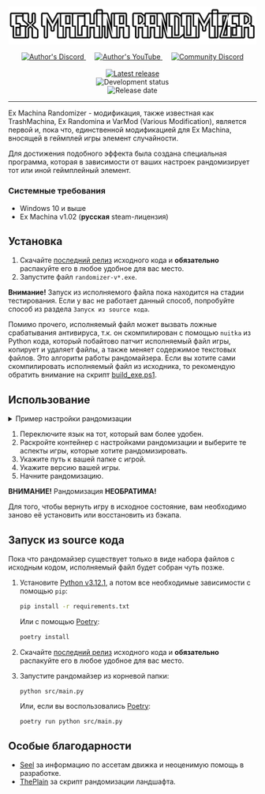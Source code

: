 <img src="src/assets/logo.png">

<p align="center">
    <a href="https://discord.gg/sPrGBP9aFd">
        <img src="https://github.com/zatinu322/Var-Mod-Trash-Machina/assets/68562524/8287ebff-222d-4afa-bb69-a9fac3eba411", width="50", height="50", alt="Author's Discord">
    </a>&emsp;
    <a href="https://www.youtube.com/@pavlikrpg">
        <img src="https://github.com/zatinu322/Var-Mod-Trash-Machina/assets/68562524/8511cfe3-99e1-49d7-bc66-bfdd108dc189", width="50", height="50", alt="Author's YouTube">
    </a>&emsp;
    <a href="https://discord.gg/qKK2Efx">
        <img src="https://github.com/zatinu322/Var-Mod-Trash-Machina/assets/68562524/3d63e8f9-653c-4b4d-8ad2-6aa2d079fd2e", width="50", height="50", alt="Community Discord">
    </a><br/><br/>
    <a href="https://github.com/zatinu322/Var-Mod-Trash-Machina/releases/tag/v1.2-beta">
        <img src="https://img.shields.io/badge/Ex_Machina_Randomizer-v.1.3_beta-0c7307" alt="Latest release"/>
    </a><br/>
    <img src="https://img.shields.io/badge/Status-in_development-blue" alt="Development status"/><br/>
    <img src="https://img.shields.io/badge/Release_date-TBA-red" alt="Release date"/>
</p>

***
Ex Machina Randomizer - модификация, также известная как TrashMachina, Ex Randomina и VarMod (Various Modification), является первой и, пока что, единственной модификацией для Ex Machina, вносящей в геймплей игры элемент случайности.

Для достижения подобного эффекта была создана специальная программа, которая в зависимости от ваших настроек рандомизирует тот или иной геймплейный элемент.

### Системные требования

- Windows 10 и выше
- Ex Machina v1.02 (**русская** steam-лицензия)

## Установка

1. Скачайте [последний релиз](https://github.com/zatinu322/Var-Mod-Trash-Machina/releases/tag/v1.3-beta) исходного кода и **обязательно** распакуйте его в любое удобное для вас место.
2. Запустите файл `randomizer-v*.exe`.

**Внимание!** Запуск из исполняемого файла пока находится на стадии тестирования. Если у вас не работает данный способ, попробуйте способ из раздела `Запуск из source кода`.

Помимо прочего, исполняемый файл может вызвать ложные срабатывания антивируса, т.к. он скомпилирован с помощью `nuitka` из Python кода, который побайтово патчит исполняемый файл игры, копирует и удаляет файлы, а также меняет содержимое текстовых файлов. Это алгоритм работы рандомайзера. Если вы хотите сами скомпилировать исполняемый файл из исходника, то рекомендую обратить внимание на скрипт [build_exe.ps1](https://github.com/zatinu322/Var-Mod-Trash-Machina/blob/main/build_exe.ps1).

## Использование

<details><summary>Пример настройки рандомизации</summary><img src="https://github.com/zatinu322/Var-Mod-Trash-Machina/assets/68562524/804198e0-74e0-40d1-9704-6f4f9d08c8e0"></details>

1. Переключите язык на тот, который вам более удобен.
2. Раскройте контейнер с настройками рандомизации и выберите те аспекты игры, которые хотите рандомизировать.
3. Укажите путь к вашей папке с игрой.
4. Укажите версию вашей игры.
5. Начните рандомизацию.

**ВНИМАНИЕ!** Рандомизация **НЕОБРАТИМА!** 

Для того, чтобы вернуть игру в исходное состояние, вам необходимо заново её установить или восстановить из бэкапа.

## Запуск из source кода

Пока что рандомайзер существует только в виде набора файлов с исходным кодом, исполняемый файл будет собран чуть позже.

1. Установите [Python v3.12.1](https://www.python.org/downloads/), а потом все необходимые зависимости с помощью `pip`:
    ```sh
    pip install -r requirements.txt
    ```
    Или с помощью [Poetry](https://python-poetry.org/docs/):

    ```sh
    poetry install
    ```
2. Скачайте [последний релиз](https://github.com/zatinu322/Var-Mod-Trash-Machina/releases/tag/v1.3-beta) исходного кода и **обязательно** распакуйте его в любое удобное для вас место.

3. Запустите рандомайзер из корневой папки:
    ```
    python src/main.py
    ```
    Или, если вы воспользовались [Poetry](https://python-poetry.org/docs/):
    ```sh
    poetry run python src/main.py
    ```

## Особые благодарности

- [Seel](https://github.com/Zvetkov) за информацию по ассетам движка и неоценимую помощь в разработке.
- [ThePlain](https://github.com/ThePlain) за скрипт рандомизации ландшафта.
